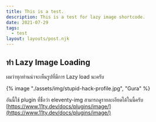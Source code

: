 ```yaml
---
title: This is a test.
description: This is a test for lazy image shortcode.
date: 2021-07-29
tags:
  - test
layout: layouts/post.njk
---
```

## ทำ Lazy Image Loading

ผมว่าทุกท่านน่าจะเห็นรูปที่มีการ Lazy load นะครับ

{% image "./assets/img/stupid-hack-profile.jpg", "Gura" %}

อันนี้ใช้ plugin ที่ชื่อว่า eleventy-img สามารถดูรายละเอียดได้ในนี้ครับ [https://www.11ty.dev/docs/plugins/image/](https://www.11ty.dev/docs/plugins/image/)
